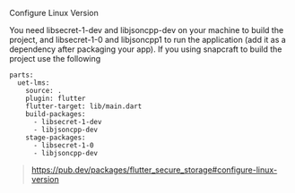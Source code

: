 Configure Linux Version

You need libsecret-1-dev and libjsoncpp-dev on your machine to build the project, and libsecret-1-0 and libjsoncpp1 to run the application (add it as a dependency after packaging your app). If you using snapcraft to build the project use the following

 
```
parts:
  uet-lms:
    source: .
    plugin: flutter
    flutter-target: lib/main.dart
    build-packages:
      - libsecret-1-dev
      - libjsoncpp-dev
    stage-packages:
      - libsecret-1-0
      - libjsoncpp-dev
```
 
> https://pub.dev/packages/flutter_secure_storage#configure-linux-version